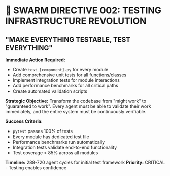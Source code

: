# 🧪 SWARM DIRECTIVE 002: TESTING INFRASTRUCTURE REVOLUTION
## "MAKE EVERYTHING TESTABLE, TEST EVERYTHING"

**Immediate Action Required:**
- Create `test_[component].py` for every module
- Add comprehensive unit tests for all functions/classes
- Implement integration tests for module interactions
- Add performance benchmarks for all critical paths
- Create automated validation scripts

**Strategic Objective:**
Transform the codebase from "might work" to "guaranteed to work". Every agent must be able to validate their work immediately, and the entire system must be continuously verifiable.

**Success Criteria:**
- `pytest` passes 100% of tests
- Every module has dedicated test file
- Performance benchmarks run automatically
- Integration tests validate end-to-end functionality
- Test coverage > 85% across all modules

**Timeline:** 288-720 agent cycles for initial test framework
**Priority:** CRITICAL - Testing enables confidence
